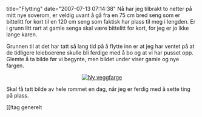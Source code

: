 title="Flytting"
date="2007-07-13 07:14:38"
Nå har jeg tilbrakt to netter på mitt nye soverom, er veldig uvant å gå fra en 75 cm bred seng som er bittelitt for kort til en 120 cm seng som faktisk har plass til meg i lengden. Er i grunn litt rart at gamle senga skal være bittelitt for kort, for jeg er jo ikke lange karen.

Grunnen til at det har tatt så lang tid på å flytte inn er at jeg har ventet på at de tidligere leieboerene skulle bli ferdige med å bo og at vi har pusset opp. Glemte å ta bilde før vi begynte, men bildet under viser gamle og nye fargen.

<div align="center"><a href="http://pjatt.net/images/2007/07/dsc00433.jpg" title="Ny veggfarge"><img src="http://pjatt.net/images/2007/07/dsc00433.jpg" alt="Ny veggfarge"  /></a></div>

Skal få tatt bilde av hele rommet en dag, når jeg er ferdig med å sette ting på plass.

[[!tag  generelt
